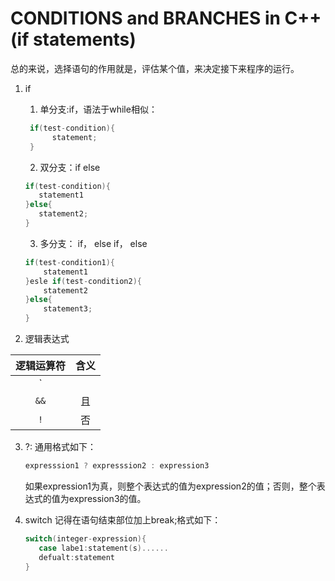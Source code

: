 # CONDITIONS and BRANCHES in C++(if statements)

总的来说，选择语句的作用就是，评估某个值，来决定接下来程序的运行。

1. if
   1. 单分支:if，语法于while相似：

     ```CPP
      if(test-condition){
           statement;
      }
     ```

   2. 双分支：if else

     ```CPP
    if(test-condition){
        statement1
    }else{
        statement2;
   }
     ```

   3. 多分支： if， else if， else

    ```CPP
    if(test-condition1){
        statement1    
    }esle if(test-condition2){
        statement2
    }else{
        statement3;
    }
    ```

2. 逻辑表达式

|逻辑运算符|含义|
:----: | :-----:
`||` | 或
`&&` |且
`!`|否

3. ?:
   通用格式如下：

   ```CPP
   expresssion1 ? expresssion2 : expression3
   ```

    如果expression1为真，则整个表达式的值为expression2的值；否则，整个表达式的值为expression3的值。

4. switch
  记得在语句结束部位加上break;格式如下：

   ```CPP
   switch(integer-expression){
      case labe1:statement(s)......
      defualt:statement
   } 
   ```
